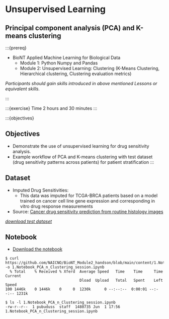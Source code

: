 # Unsupervised Learning

## Principal component analysis (PCA) and K-means clustering

:::{prereq}

* BioNT Applied Machine Learning for Biological Data
  * Module 1: Python Numpy and Pandas
  * Module 2: Unsupervised Learning: Clustering (K-Means Clustering, Hierarchical clustering, Clustering evaluation metrics)

*Participants should gain skills introduced in above mentioned Lessons or equivalent skills.*

:::

:::{exercise} Time
2 hours and 30 minutes
:::

:::{objectives}

## Objectives

* Demonstrate the use of unsupervised learning for drug sensitivity analysis.
* Example workflow of PCA and K-means clustering with test dataset (drug sensitivity patterns across patients) for patient stratification
:::

## Dataset

* Imputed Drug Sensitivities:
  * This data was imputed for TCGA-BRCA patients based on a model trained on cancer cell line gene expression and corresponding in vitro drug response measurements
* Source: [Cancer drug sensitivity prediction from routine histology images](https://www.nature.com/articles/s41698-023-00491-9)

*[download test dataset](test_data/pca_clustering/BRCA_Drug_sensitivity_test_data.csv)*

## Notebook

* [Download the notebook](https://github.com/NAICNO/BioNT_Module2_handson/blob/main/content/1.Notebook_PCA_n_Clustering_session.ipynb)

```none
$ curl https://github.com/NAICNO/BioNT_Module2_handson/blob/main/content/1.Notebook_PCA_n_Clustering_session.ipynb -o 1.Notebook_PCA_n_Clustering_session.ipynb
  % Total    % Received % Xferd  Average Speed   Time    Time     Time  Current
                                 Dload  Upload   Total   Spent    Left  Speed
100 1446k    0 1446k    0     0  1230k      0 --:--:--  0:00:01 --:--:-- 1231k

$ ls -l 1.Notebook_PCA_n_Clustering_session.ipynb
-rw-r--r--  1 pubuduss  staff  1480735 Jun  1 17:56 1.Notebook_PCA_n_Clustering_session.ipynb
```
